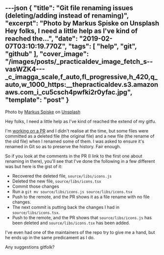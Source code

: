 ---json
{
  "title": "Git file renaming issues (deleting/adding instead of renaming)",
  "excerpt": "Photo by Markus Spiske on Unsplash  Hey folks, I need a little help as I've kind of reached the...",
  "date": "2019-02-07T03:10:19.770Z",
  "tags": [
    "help",
    "git",
    "github"
  ],
  "cover_image": "/images/posts/_practicaldev_image_fetch_s--vasWZK4---_c_imagga_scale,f_auto,fl_progressive,h_420,q_auto,w_1000_https:__thepracticaldev.s3.amazonaws.com_i_cu5csch4pwfki2r0yfac.jpg",
  "template": "post"
}
---
Photo by [Markus Spiske](https://unsplash.com/photos/xekxE_VR0Ec?utm_source=unsplash&utm_medium=referral&utm_content=creditCopyText) on [Unsplash](https://unsplash.com/search/photos/source-control?utm_source=unsplash&utm_medium=referral&utm_content=creditCopyText)

Hey folks, I need a little help as I've kind of reached the extend of my gitfu.

I'm [working on a PR](https://github.com/sindresorhus/refined-github/pull/1750#issuecomment-460886960) and I didn't realise at the time, but some files were committed as a deleted file (the original file) and a new file (the rename of the old file) when I renamed some of them. I was asked to ensure it's renamed in Git so as to preserve the history. Fair enough.

So if you look at the comments in the PR (I link to the first one about renaming in there), you'll see that I've done the following in a few different was but here is the gist of it:

- Recovered the deleted file, `source/libs/icons.js`
- Deleted the new file, `source/libs/icons.tsx`
- Commit those changes
- Run a `git mv source/libs/icons.js source/libs/icons.tsx`
- Push to the remote, and the PR shows it as a file rename with no file changes.
- The next commit is putting back the changes I had in `source/libs/icons.tsx`.
- Push to the remote, and the PR shows that `source/libs/icons.js` has been deleted and `source/libs/icons.tsx` has been added.

I've even had one of the maintainers of the repo try to give me a hand, but he ends up in the same predicament as I do.

Any suggestions gitfolk?



